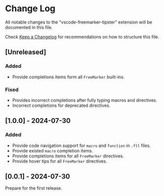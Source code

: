 # Change Log

All notable changes to the "vscode-freemarker-tipster" extension will be documented in this file.

Check [Keep a Changelog](http://keepachangelog.com/) for recommendations on how to structure this file.

## [Unreleased]

### Added

- Provide completions items form all `FreeMarker` built-ins.

### Fixed

- Provides incorrect completions after fully typing macros and directives.
- Incorrect completions for deprecated directives.

## [1.0.0] - 2024-07-30

### Added

- Provide code navigation support for `macro` and `function` in `.ftl` files.
- Provide existed `macro` completion items.
- Provide completions items for all `FreeMarker` directives.
- Provide hover tips for all `FreeMarker` directives.

## [0.0.1] - 2024-07-30

Prepare for the first release.
